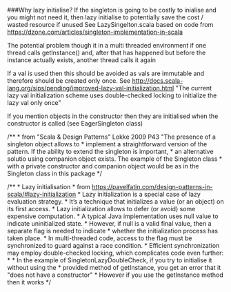 ###Why lazy initialise?
If the singleton is going to be costly to inialise and you might not need it, then lazy initialise to potentially save the cost / wasted resource if unused
See LazySingelton.scala based on code from https://dzone.com/articles/singleton-implementation-in-scala

The potential problem though it in a multi threaded environment if one thread calls getInstance() and, after that has happened but before the instance
actually exists, another thread calls it again

If a val is used then this should be avoided as vals are immutable and therefore should be created only once.
See http://docs.scala-lang.org/sips/pending/improved-lazy-val-initialization.html
"The current lazy val initialization scheme uses double-checked locking to initialize the lazy val only once"


If you mention objects in the constructor then they are initialised when the constructor is called (see EagerSingleton class)

  /**
    * from "Scala & Design Patterns" Lokke 2009 P43 "The presence of a singleton object allows to
    * implement a straightforward version of the pattern.  If the ability to extend the singleton is important,
    * an alternative solutio using companion object exists.  The example of the Singleton class
    * with a private constructor and companion object would be as in the Singleton class in this package
    */

  /**
    * Lazy initialisation
    * from https://pavelfatin.com/design-patterns-in-scala/#lazy-initialization
    * Lazy initialization is a special case of lazy evaluation strategy.
    * It’s a technique that initializes a value (or an object) on its first access.
    * Lazy initialization allows to defer (or avoid) some expensive computation.
    * A typical Java implementation uses null value to indicate uninitialized state.
    * However, if null is a valid final value, then a separate flag is needed to indicate
    * whether the initialization process has taken place.
    * In multi-threaded code, access to the flag must be synchronized to guard against a race condition.
    * Efficient synchronization may employ double-checked locking, which complicates code even further:
    *
    * In the example of SingletonLazyDoubleCheck, if you try to initialise it without using the
    * provided method of getInstance, you get an error that it "does not have a constructor"
    * However if you use the getInstance method then it works
    */


